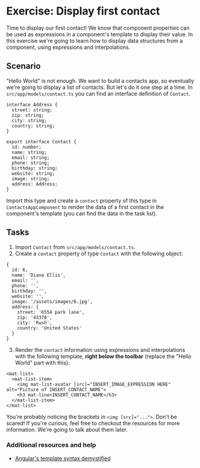 # Exercise: Display first contact

Time to display our first contact! We know that component properties can be used as expressions in a component's template to display their value. In this exercise we're going to learn how to display data structures from a component, using expressions and interpolations.

## Scenario

"Hello World" is not enough. We want to build a contacts app, so eventually we're going to display a list of contacts. But let's do it one step at a time. In `src/app/models/contact.ts` you can find an interface definition of `Contact`.

```
interface Address {
  street: string;
  zip: string;
  city: string;
  country: string;
}

export interface Contact {
  id: number;
  name: string;
  email: string;
  phone: string;
  birthday: string;
  website: string;
  image: string;
  address: Address;
}
```

Import this type and create a `contact` property of this type in `ContactsAppComponent` to render the data of a first contact in the component's template (you can find the data in the task list).

## Tasks

1. Import `Contact` from `src/app/models/contact.ts`.
2. Create a `contact` property of type `Contact` with the following object:

  ```
  {
    id: 6,
    name: 'Diana Ellis',
    email: '',
    phone: '',
    birthday: '',
    website: '',
    image: '/assets/images/6.jpg',
    address: {
      street: '6554 park lane',
      zip: '43378',
      city: 'Rush',
      country: 'United States'
    }
  }
  ```

3. Render the `contact` information using expressions and interpolations with the following template, **right below the toolbar** (replace the "Hello World" part with this):

  ```
  <mat-list>
    <mat-list-item>
      <img mat-list-avatar [src]="INSERT_IMAGE_EXPRESSION HERE" alt="Picture of INSERT_CONTACT_NAME">
      <h3 mat-line>INSERT_CONTACT_NAME</h3>
    </mat-list-item>
  </mat-list>
  ```

You're probably noticing the brackets in `<img [src]="...">`. Don't be scared! If you're curious, feel free to checkout the resources for more information. We're going to talk about them later.

### Additional resources and help

- [Angular's template syntax demystified](http://blog.thoughtram.io/angular/2015/08/11/angular-2-template-syntax-demystified-part-1.html)
